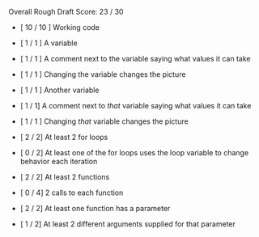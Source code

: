 Overall Rough Draft Score: 23 / 30

* [ 10 / 10 ] Working code

* [ 1 / 1 ] A variable
* [ 1 / 1 ] A comment next to the variable saying what values it can take
* [ 1 / 1 ] Changing the variable changes the picture
* [ 1 / 1 ] Another variable
* [ 1 / 1] A comment next to *that* variable saying what values it can take
* [ 1 / 1 ] Changing *that* variable changes the picture

* [ 2 / 2] At least 2 for loops
* [ 0 / 2] At least one of the for loops uses the loop variable to change behavior each iteration

* [ 2 / 2] At least 2 functions
* [ 0 / 4] 2 calls to each function
* [ 2 / 2] At least one function has a parameter
* [ 1 / 2] At least 2 different arguments supplied for that parameter